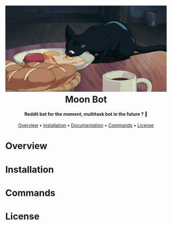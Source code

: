 <h1 align="center">
  <br>
  <a href="https://github.com/Silverliee/moonbot/"><img src="https://github.com/Silverliee/moonbot/blob/master/Image/moonBotDocumentationImg.png" alt="moonBot"></a>
  <br>
  Moon Bot
  <br>
</h1>

<h4 align="center">Reddit bot for the moment, multitask bot in the future ? &#x1F914;</h4>

<p align="center">
  <a href="#overview">Overview</a>
  •
  <a href="#installation">Installation</a>
  •
  <a href="#">Documentation</a>
  •
  <a href="#Commands">Commands</a>
  •
  <a href="#license">License</a>
</p>

# Overview

# Installation

# Commands

# License

